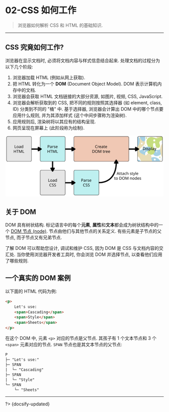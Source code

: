 # 02-CSS 如何工作

> 浏览器如何解析 CSS 和 HTML 的基础知识.

---

## CSS 究竟如何工作?

浏览器在显示文档时, 必须将文档内容与样式信息结合起来. 处理文档的过程分为以下几个阶段:

1. 浏览器加载 HTML (例如从网上获取).
2. 把 HTML 转化为一个 **DOM** (Document Object Model). DOM 表示计算机内存中的文档.
3. 浏览器会获取 HTML 文档链接的大部分资源, 如图片, 视频, CSS, JavaScript.
4. 浏览器会解析获取到的 CSS, 把不同的规则按照其选择器 (如 element, class, ID) 分类到不同的 "桶" 中. 基于选择器, 浏览器会计算出 DOM 中的哪个节点要应用什么规则, 并为其添加样式 (这个中间步骤称为渲染树).
5. 应用规则后, 渲染树将以其应有的结构呈现.
6. 网页呈现在屏幕上 (此阶段称为绘制).

![Rendering process overview](../_assets/_images/rendering.svg ':size=600')

## 关于 DOM

DOM 具有树状结构. 标记语言中的每个**元素**, **属性**和**文本**都会成为树状结构中的一个 [DOM 节点 (node)](https://developer.mozilla.org/zh-CN/docs/Glossary/Node/DOM). 节点由他们与其他节点的关系定义. 有些元素是子节点的父节点, 而子节点又有兄弟节点.

了解 DOM 可以帮助您设计, 调试和维护 CSS, 因为 DOM 是 CSS 与文档内容的交汇处. 当你使用浏览器开发者工具时, 你会浏览 DOM 并选择节点, 以查看他们应用了哪些规则.

## 一个真实的 DOM 案例

以下面的 HTML 代码为例:

```html
<p>
    Let's use:
    <span>Cascading</span>
    <span>Style</span>
    <span>Sheets</span>
</p>
```

在这个 DOM 中, 元素 `<p>` 对应的节点是父节点. 其孩子有 1 个文本节点和 3 个 `<span>` 元素对应的节点. `SPAN` 节点也是其文本节点的父节点:

```
P
├─ "Let's use:"
├─ SPAN
|  └─ "Cascading"
├─ SPAN
|  └─ "Style"
└─ SPAN
    └─ "Sheets"
```



---

?> {docsify-updated}